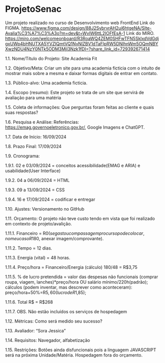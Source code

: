 # ProjetoSenac
Um projeto realizado no curso de Desenvolvimento web FrontEnd
Link do FIGMA. https://www.figma.com/design/88J2SybrvrAH2ui6htgeNA/SIte-Avalia%C3%A7%C3%A3o?m=dev&t=WvlW6ttL2IOFfEsA-1
Link do MIRO. https://miro.com/welcomeonboard/R3RoaWQ4ZEM0SHFwTFN5SklxdVdGdjgxUWp4bHNUTXA5YVZIQmtVQ1NvNlZBV1dTaFlpRW5DNlhnWm5OQmNBYXwzNDU4NzY0NTk5ODM3MjI3Nzk1fDI=?share_link_id=729392671414

1.1. Nome/Título do Projeto: Site Academia Fit

1.2.   Objetivo/Meta: Criar um site para uma academia ficticia com o intuíto de mostrar mais sobre a mesma e daixar formas digitais de entrar em contato.

1.3.   Público-alvo: Uma academia ficticia. 

1.4.   Escopo (resumo): Este projeto se trata de um site que servirá de avaliação para uma matéria 

1.5.   Coleta de informações: Que perguntas foram feitas ao cliente e quais suas respostas?

1.6.   Pesquisa e Análise: Referências: https://emag.governoeletronico.gov.br/, Google Imagens e ChatGPT.

1.7.   Data de Início: 16/09/2024

1.8.   Prazo Final: 17/09/2024

1.9.   Cronograma:

1.9.1.      02 e 03/09/2024 = conceitos acessibilidade(EMAG e ARIA) e usabilidade(User Interface)

1.9.2.      04 a 06/09/2024 = HTML

1.9.3.      09 a 13/09/2024 = CSS

1.9.4.      16 e 17/09/2024 = codificar e entregar

1.10.    Ajustes: Versionamento no GitHub

1.11.    Orçamento: O projeto não teve custo tendo em vista que foi realizado em contexto de projeto/avalição. 

1.11.1.  Financeiro = R$0 (se gastou com passagem pro curso pode colocar, no meu caso R$180, anexar imagem/comprovante).

1.11.2.  Tempo = 12 dias.

1.11.3.  Energia (vital) = 48 horas.

1.11.4.  Preço/hora = Financeiro/Energia (cálculo) 180/48 = R$3,75

1.11.5.  % de lucro pretendida = valor das despesas não funcionais (comprar roupa, viagem, lanches)*preço/hora OU salário mínimo/220h(padrão); cálculos (podem inventar, mas descrever como aconteceram): preço/hora+50%=R$5,60 (lucro de R$1,85);

1.11.6.  Total R$ = R$268

1.11.7.  OBS. Não estão incluídos os serviços de hospedagem

1.12. Métricas: Como será medido seu sucesso?

1.13. Avaliador: “Sora Jessica”

1.14. Requisitos: Navegador, alfabetização

1.15. Restrições: Botões ainda disfuncionais pois a linguagem JAVASCRIPT será na próxima Unidade/Matéria. Hospedagem fora do orçamento.
